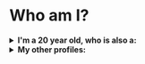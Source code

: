 <h1>Who am I?</h1>

<details>
  <summary><strong>I'm a 20 year old, who is also a:</strong></summary>
  <ul>
    <li>student 🎓</li>
    <li>automation enforcer 🦾</li>
    <li>enthusiast 🚀</li>
    <li>team worker ("apes together, strong" 🐵)</li>
    <li>book nerd 📚</li>
    <li>movie nerd 🎞️</li>
    <li>tech nerd 💻</li>
    <li>science nerd 🧪</li>
    <li>history nerd 📜</li>
    <li>sci-fi nerd 🤖</li>
  </ul>
</details>

<details>
  <summary><strong>My other profiles:</strong><br/></summary>
  <a href="https://www.linkedin.com/in/lro/" target="_blank">
    <img src="https://image.flaticon.com/icons/png/512/174/174857.png" alt="Leonardo Oliveira's LinkedIn Profile" height="27" width="27">
  </a>
  <a href="https://www.linkedin.com/in/lro/" target="_blank">
    linkedin.com/in/lro/
  </a>
  <br/>
  <a href="https://dev.to/oliveiraleonardo17" target="_blank">
    <img src="https://d2fltix0v2e0sb.cloudfront.net/dev-badge.svg" alt="Leonardo Oliveira's DEV Profile" height="30" width="30">
  </a>
  <a href="https://dev.to/oliveiraleonardo17" target="_blank">
    dev.to/oliveiraleonardo17
  </a>
</details>
